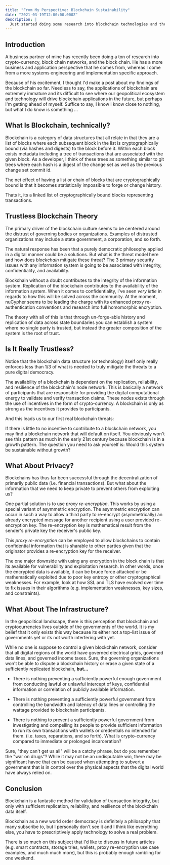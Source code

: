 ```yaml
---
title: "From My Perspective: Blockchain Sustainability"
date: "2021-03-19T12:00:00.000Z"
description: |
  Just started doing some research into blockchain technologies and their applications. While I can see the merits of using blockchain, so far I fail to see the sustainability of such a system absent of growth.
---
```


## Introduction

A business partner of mine has recently been doing a ton of research into crypto-currency, block chain networks, and the block chain. He has a more business and application perspective that he comes from, whereas I come from a more systems engineering and implementation specific approach.

Because of his excitement, I thought I'd make a post about my findings of the blockchain so far. Needless to say, the applications of blockchain are extremely immature and its difficult to see where our geopolitical ecosystem and technology will drive blockchain applications in the future, but perhaps I'm getting ahead of myself. Suffice to say, I know I know close to nothing, but what I do know is something ...

## What Is Blockchain, technically?

Blockchain is a category of data structures that all relate in that they are a list of blocks where each subsequent block in the list is cryptographically bound (via hashes and digests) to the block before it. Within each block exists metadata including a tree of transactions that are associated with the given block. As a developer, I think of these trees as something similar to git trees where each hash is a digest of the change set as well as the previous change set commit id.

The net effect of having a list or chain of blocks that are cryptographically bound is that it becomes statistically impossible to forge or change history.

Thats it, its a linked list of cryptographically bound blocks representing transactions.

## Trustless Blockchain Theory

The primary driver of the blockchain culture seems to be centered around the distrust of governing bodies or organizations. Examples of distrusted organizations may include a state government, a corporation, and so forth.

The natural response has been that a purely democratic philosophy applied in a digital manner could be a solutions. But what is the threat model here and how does _blockchain_ mitigate these threat? The 3 primary security issues with any information system is going to be associated with integrity, confidentiality, and availability.

Blockchain without a doubt contributes to the integrity of the information system. Replication of the blockchain contributes to the availability of the information system. When it comes to confidentiality, I've seen _very little_ in regards to how this will be solved across the community. At the moment, nuCypher seems to be leading the charge with its enhanced proxy re-authentication conventions and research into full homomorphic encryption.

The theory with all of this is that through un-forge-able history and replication of data across state boundaries you can establish a system where no single party is trusted, but instead the greater composition of the system is the root of trust.

## Is It Really Trustless?

Notice that the blockchain data structure (or technology) itself only really enforces less than 1/3 of what is needed to truly mitigate the threats to a pure digital democracy.

The availability of a blockchain is dependent on the replication, reliability, and resilience of the blockchain's node network. This is basically a network of participants that are responsible for providing the digital computational energy to validate and verify transaction claims. These nodes exists through the use of incentives in the form of crypto-currency. A blockchain is only as strong as the incentives it provides to participants.

And this leads us to our first real blockchain threats:

If there is little to no incentive to contribute to a blockchain network, you may find a blockchain network that will default on itself. You obviously won't see this pattern as much in the early 21st century because blockchain is in a growth pattern. The question you need to ask yourself is: Would this system be sustainable without growth?

## What About Privacy?

Blockchains has thus far been successful through the decentralization of primarily public data (i.e. financial transactions). But what about the information that we need to keep private to prevent others from exploiting us?

One partial solution is to use _proxy re-encryption_. This works by using a special variant of asymmetric encryption. The asymmetric encryption can occur in such a way to allow a third party to re-encrypt (asymmetrically) an already encrypted message for another recipient using a user provided re-encryption key. The re-encryption key is mathematical result from the sender's private key the receiver's public key.

This _proxy re-encryption_ can be employed to allow blockchains to contain confidential information that is sharable to other parties given that the originator provides a re-encryption key for the receiver.

The one major downside with using any encryption in the block chain is that its available for vulnerability and exploitation research. In other words, once the encrypted data is available, it can be bruce force attacked or be mathematically exploited due to poor key entropy or other cryptographical weaknesses. For example, look at how SSL and TLS have evolved over time to fix issues in their algorithms (e.g. implementation weaknesses, key sizes, and constraints).

## What About The Infrastructure?

In the geopolitical landscape, there is this perception that blockchain and cryptocurrencies lives outside of the governments of the world. It is my belief that it only exists this way because its either not a top-list issue of governments yet or its not worth interfering with yet.

While no one is suppose to control a given blockchain network, consider that all digital regions of the world have governed electrical grids, governed data lines, and governed income taxes. Sure, the governing organizations won't be able to dispute a blockchain history or erase a given state of a sufficiently replicated blockchain, **but...**

- There is nothing preventing a sufficiently powerful enough government from conducting lawful or unlawful intercept of keys, confidential information or correlation of publicly available information.

- There is nothing preventing a sufficiently powerful government from controlling the bandwidth and latency of data lines or controlling the wattage provided to blockchain participants.

- There is nothing to prevent a sufficiently powerful government from investigating and compelling its people to provide sufficient information to run its own transactions with wallets or credentials no intended for them. (i.e. taxes, reparations, and so forth). What is crypto-currency compared to immediate or prolonged incarceration?

Sure, "they can't get us all" will be a catchy phrase, but do you remember the "war on drugs"? While it may not be an undisputable win, there may be significant havoc that can be caused when attempting to subvert a government that is in control over the physical aspects that the digital world have always relied on.

## Conclusion

Blockchain is a fantastic method for validation of transaction integrity, but only with sufficient replication, reliability, and resilience of the blockchain data itself.

Blockchain as a new world order democracy is definitely a philosophy that many subscribe to, but I personally don't see it and I think like everything else, you have to prescriptively apply technology to solve a real problem.

There is so much on this subject that I'd like to discuss in future articles (e.g. smart contracts, storage tries, wallets, proxy re-encryption use case examples, and much much more), but this is probably enough rambling for one weekend.
